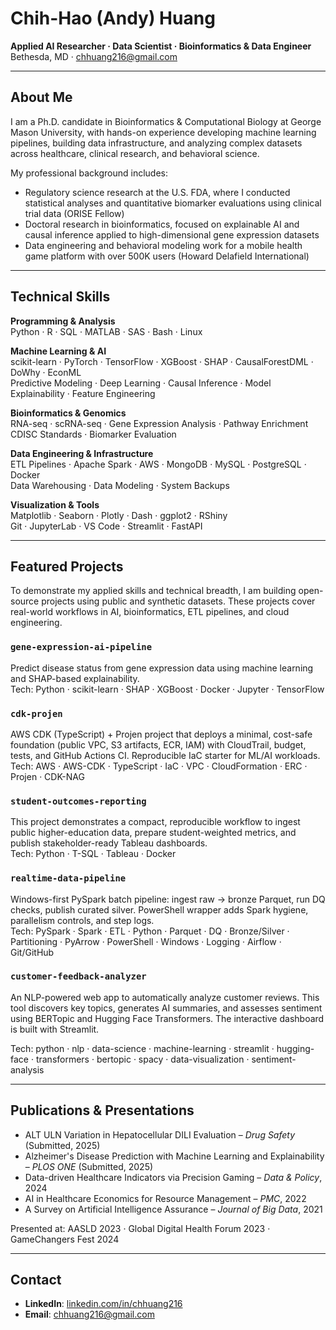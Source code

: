 # Chih-Hao (Andy) Huang

**Applied AI Researcher · Data Scientist · Bioinformatics & Data Engineer**  
Bethesda, MD · chhuang216@gmail.com  

---

## About Me

I am a Ph.D. candidate in Bioinformatics & Computational Biology at George Mason University, with hands-on experience developing machine learning pipelines, building data infrastructure, and analyzing complex datasets across healthcare, clinical research, and behavioral science.

My professional background includes:
- Regulatory science research at the U.S. FDA, where I conducted statistical analyses and quantitative biomarker evaluations using clinical trial data (ORISE Fellow)
- Doctoral research in bioinformatics, focused on explainable AI and causal inference applied to high-dimensional gene expression datasets
- Data engineering and behavioral modeling work for a mobile health game platform with over 500K users (Howard Delafield International)

---

## Technical Skills

**Programming & Analysis**  
Python · R · SQL · MATLAB · SAS · Bash · Linux

**Machine Learning & AI**  
scikit-learn · PyTorch · TensorFlow · XGBoost · SHAP · CausalForestDML · DoWhy · EconML  
Predictive Modeling · Deep Learning · Causal Inference · Model Explainability · Feature Engineering

**Bioinformatics & Genomics**  
RNA-seq · scRNA-seq · Gene Expression Analysis · Pathway Enrichment  
CDISC Standards · Biomarker Evaluation

**Data Engineering & Infrastructure**  
ETL Pipelines · Apache Spark · AWS · MongoDB · MySQL · PostgreSQL · Docker  
Data Warehousing · Data Modeling · System Backups

**Visualization & Tools**  
Matplotlib · Seaborn · Plotly · Dash · ggplot2 · RShiny  
Git · JupyterLab · VS Code · Streamlit · FastAPI

---

## Featured Projects

To demonstrate my applied skills and technical breadth, I am building open-source projects using public and synthetic datasets. These projects cover real-world workflows in AI, bioinformatics, ETL pipelines, and cloud engineering.

### `gene-expression-ai-pipeline`  
Predict disease status from gene expression data using machine learning and SHAP-based explainability.  
Tech: Python · scikit-learn · SHAP · XGBoost · Docker · Jupyter · TensorFlow

### `cdk-projen`
AWS CDK (TypeScript) + Projen project that deploys a minimal, cost-safe foundation (public VPC, S3 artifacts, ECR, IAM) with CloudTrail, budget, tests, and GitHub Actions CI. Reproducible IaC starter for ML/AI workloads.  
Tech: AWS · AWS-CDK · TypeScript · IaC · VPC · CloudFormation · ERC · Projen · CDK-NAG

### `student-outcomes-reporting` 
This project demonstrates a compact, reproducible workflow to ingest public higher-education data, prepare student-weighted metrics, and publish stakeholder-ready Tableau dashboards.  
Tech: Python · T-SQL · Tableau · Docker

### `realtime-data-pipeline` 
Windows-first PySpark batch pipeline: ingest raw → bronze Parquet, run DQ checks, publish curated silver. PowerShell wrapper adds Spark hygiene, parallelism controls, and step logs.  
Tech: PySpark · Spark · ETL · Python · Parquet · DQ · Bronze/Silver · Partitioning · PyArrow · PowerShell · Windows · Logging · Airflow · Git/GitHub

### `customer-feedback-analyzer` 
An NLP-powered web app to automatically analyze customer reviews. This tool discovers key topics, generates AI summaries, and assesses sentiment using BERTopic and Hugging Face Transformers. The interactive dashboard is built with Streamlit.

Tech: python · nlp · data-science · machine-learning · streamlit · hugging-face · transformers · bertopic · spacy · data-visualization · sentiment-analysis

---

## Publications & Presentations

- ALT ULN Variation in Hepatocellular DILI Evaluation – *Drug Safety* (Submitted, 2025)  
- Alzheimer's Disease Prediction with Machine Learning and Explainability – *PLOS ONE* (Submitted, 2025)  
- Data-driven Healthcare Indicators via Precision Gaming – *Data & Policy*, 2024  
- AI in Healthcare Economics for Resource Management – *PMC*, 2022  
- A Survey on Artificial Intelligence Assurance – *Journal of Big Data*, 2021  

Presented at: AASLD 2023 · Global Digital Health Forum 2023 · GameChangers Fest 2024

---

## Contact

- **LinkedIn**: [linkedin.com/in/chhuang216](https://linkedin.com/in/chhuang216)  
- **Email**: chhuang216@gmail.com  
